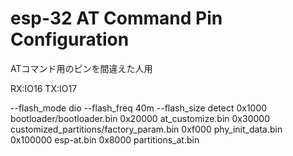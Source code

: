 # esp-32 AT Command Pin Configuration
ATコマンド用のピンを間違えた人用

RX:IO16
TX:IO17

--flash_mode dio --flash_freq 40m --flash_size detect 
0x1000 bootloader/bootloader.bin 
0x20000 at_customize.bin 
0x30000 customized_partitions/factory_param.bin 
0xf000 phy_init_data.bin 
0x100000 esp-at.bin 
0x8000 partitions_at.bin
